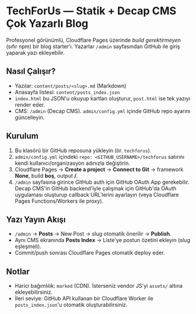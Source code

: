 # TechForUs — Statik + Decap CMS Çok Yazarlı Blog

Profesyonel görünümlü, Cloudflare Pages üzerinde *build gerektirmeyen* (sıfır npm) bir blog starter’ı.
Yazarlar `/admin` sayfasından GitHub ile giriş yaparak yazı ekleyebilir.

## Nasıl Çalışır?
- Yazılar: `content/posts/<slug>.md` (Markdown)
- Anasayfa listesi: `content/posts_index.json`
- `index.html` bu JSON'u okuyup kartları oluşturur, `post.html` ise tek yazıyı render eder.
- CMS: `/admin` (Decap CMS). `admin/config.yml` içinde GitHub repo ayarını güncelleyin.

## Kurulum
1) Bu klasörü bir GitHub reposuna yükleyin (ör. `techforus`).  
2) `admin/config.yml` içindeki `repo: <GITHUB_USERNAME>/techforus` satırını kendi kullanıcı/organizasyon adınızla değiştirin.  
3) Cloudflare Pages → **Create a project** → **Connect to Git** → framework **None**, build **boş**, output **/**.  
4) `/admin` sayfasına girince GitHub auth için GitHub OAuth App gerekebilir. Decap CMS'in GitHub backend'iyle çalışmak için GitHub'da OAuth uygulaması oluşturup callback URL'lerini ayarlayın (veya Cloudflare Pages Functions/Workers ile proxy).

## Yazı Yayın Akışı
- `/admin` → **Posts** → New Post → slug otomatik önerilir → **Publish**.  
- Aynı CMS ekranında **Posts Index** → Liste'ye postun özetini ekleyin (slug eşleşmeli).  
- Commit/push sonrası Cloudflare Pages otomatik deploy eder.

## Notlar
- Harici bağımlılık: `marked` (CDN). İsterseniz vendor JS'yi `assets/` altına ekleyebilirsiniz.
- İleri seviye: GitHub API kullanan bir Cloudflare Worker ile `posts_index.json`'u otomatik oluşturabilirsiniz.
